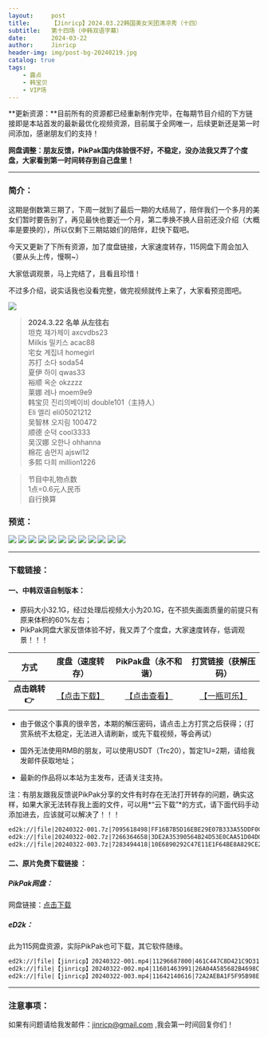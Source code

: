 ```yaml
---
layout:     post
title:      【Jinricp】2024.03.22韩国美女天团清凉秀（十四）
subtitle:   第十四场（中韩双语字幕）
date:       2024-03-22
author:     Jinricp
header-img: img/post-bg-20240219.jpg
catalog: true
tags:
    - 露点
    - 韩宝贝
    - VIP场
---
```


**更新资源：**目前所有的资源都已经重新制作完毕，在每期节目介绍的下方链接即是本站首发的最新最优化视频资源，目前属于全网唯一，后续更新还是第一时间添加，感谢朋友们的支持！

**网盘调整：朋友反馈，PikPak国内体验很不好，不稳定，没办法我又弄了个度盘，大家看到第一时间转存到自己盘里！**

---

### 简介：

这期是倒数第三期了，下周一就到了最后一期的大结局了，陪伴我们一个多月的美女们暂时要告别了，再见最快也要近一个月，第二季换不换人目前还没介绍（大概率是要换的），所以仅剩下三期姑娘们的陪伴，赶快下载吧。

今天又更新了下所有资源，加了度盘链接，大家速度转存，115网盘下周会加入（要从头上传，慢啊~）

大家低调观景，马上完结了，且看且珍惜！

不过多介绍，说实话我也没看完整，做完视频就传上来了，大家看预览图吧。

![](https://www.imgccc.com/2024/03/23/55f718e52564b.png)

> **2024.3.22 名单 从左往右**<br>
>坦克 쟤가제이 axcvdbs23<br>
>Milkis 밀키스 acac88<br>
>宅女 계집녀 homegirl<br>
>苏打 소다 soda54<br>
>夏伊 하이 qwas33<br>
>裕顺 옥순 okzzzz<br>
>莱娜 레나 moem9e9<br>
>韩宝贝 진리의베이비 double101（主持人）<br>
>Eli 엘리 eli05021212<br>
>吴智林 오지림 100472<br>
>顺德 순덕 cool3333<br>
>吴汉娜 오한나 ohhanna<br>
>棉花 솜먼지 ajswl12<br>
>多熙 다희 million1226<br>

>节目中礼物点数<br>
>1点=0.6元人民币<br>
>自行换算<br>

### 预览：

![](https://www.imgccc.com/2024/03/23/0716a5d671a61.jpg)
![](https://www.imgccc.com/2024/03/23/a42fde961ab05.jpg)
![](https://www.imgccc.com/2024/03/23/ec7128306aff2.jpg)
![](https://www.imgccc.com/2024/03/23/88dca654685b6.gif)
![](https://www.imgccc.com/2024/03/23/4e0680c79987f.gif)
![](https://www.imgccc.com/2024/03/23/6cf3a7d935e12.gif)
![](https://www.imgccc.com/2024/03/23/cf62db24e3e10.gif)
![](https://www.imgccc.com/2024/03/23/a4d106455ab01.gif)
![](https://www.imgccc.com/2024/03/23/9321397055382.gif)
![](https://www.imgccc.com/2024/03/23/930eaa468d571.gif)
![](https://www.imgccc.com/2024/03/23/6f5fb5a063e11.gif)
![](https://www.imgccc.com/2024/03/23/c393507e57d9b.gif)

------

### 下载链接：

#### 一、中韩双语自制版本：

+ 原码大小32.1G，经过处理后视频大小为20.1G，在不损失画面质量的前提只有原来体积的60%左右；
+ PikPak网盘大家反馈体验不好，我又弄了个度盘，大家速度转存，低调观景！！！

|     方式      |                       度盘（速度转存）                       |                     PikPak盘（永不和谐）                     |                   打赏链接（获解压码）                   |
| :-----------: | :----------------------------------------------------------: | :----------------------------------------------------------: | :------------------------------------------------------: |
| **点击跳转👉** | [【点击下载】](https://pan.baidu.com/s/1yGniRfsfdNBCaqCyc5TjRw?pwd=8888) | [【点击查看】](https://mypikpak.com/s/VNteByrhq6dauNnui39wG1EBo1) | [【一瓶可乐】](https://kkl.mileifk.com/details/79EBCFE1) |


+ 由于做这个事真的很辛苦，本期的解压密码，请点击上方打赏之后获得；（打赏系统不太稳定，无法进入请刷新，或先下载视频，等会再试）

+ 国外无法使用RMB的朋友，可以使用USDT（Trc20），暂定1U=2期，请给我发邮件获取地址；

+ 最新的作品将以本站为主发布，还请关注支持。

注：有朋友跟我反馈说PikPak分享的文件有时存在无法打开转存的问题，确实这样，如果大家无法转存我上面的文件，可以用*“云下载”*的方式，请下面代码手动添加进去，应该就可以解决了！！！

  ```txt
ed2k://|file|20240322-001.7z|7095618498|FF16B7B5D16EBE29E07B333A55DDF0CB|/
ed2k://|file|20240322-002.7z|7266364658|3DE2A35390564B24D53E0CAA51D04D0C|/
ed2k://|file|20240322-003.7z|7283494418|10E6890292C47E11E1F64BE8A829CE22|/
  ```



#### 二、原片免费下载链接 ：

##### PikPak网盘：

网盘链接：[点击下载](https://mypikpak.com/s/VNteD4XYJ4F4lP-wX1eUwVReo1)

##### eD2k：

此为115网盘资源，实际PikPak也可下载，其它软件随缘。

```txt
ed2k://|file|【jinricp】20240322-001.mp4|11296687800|461C447C8D421C9D3184EE37B3C166F3|/
ed2k://|file|【jinricp】20240322-002.mp4|11601463991|26A04A585682B4698C1FBB7FAEDA4283|/
ed2k://|file|【jinricp】20240322-003.mp4|11642140616|72A2AEBA1F5F95B98E5F2E23724FD061|/
```

------

### 注意事项：


如果有问题请给我发邮件：jinricp@gmail.com ,我会第一时间回复你们！